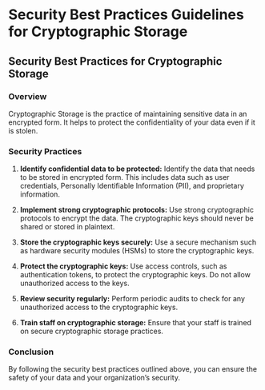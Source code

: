 # Security Best Practices Guidelines for Cryptographic Storage 

## Security Best Practices for Cryptographic Storage

### Overview 
Cryptographic Storage is the practice of maintaining sensitive data in an encrypted form. It helps to protect the confidentiality of your data even if it is stolen. 

### Security Practices
1. **Identify confidential data to be protected:** Identify the data that needs to be stored in encrypted form. This includes data such as user credentials, Personally Identifiable Information (PII), and proprietary information.

2. **Implement strong cryptographic protocols:** Use strong cryptographic protocols to encrypt the data. The cryptographic keys should never be shared or stored in plaintext.

3. **Store the cryptographic keys securely:** Use a secure mechanism such as hardware security modules (HSMs) to store the cryptographic keys.

4. **Protect the cryptographic keys:** Use access controls, such as authentication tokens, to protect the cryptographic keys. Do not allow unauthorized access to the keys.

5. **Review security regularly:** Perform periodic audits to check for any unauthorized access to the cryptographic keys.

6. **Train staff on cryptographic storage:** Ensure that your staff is trained on secure cryptographic storage practices.

### Conclusion 
By following the security best practices outlined above, you can ensure the safety of your data and your organization’s security.